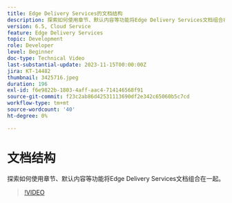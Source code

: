```yaml
---
title: Edge Delivery Services的文档结构
description: 探索如何使用章节、默认内容等功能将Edge Delivery Services文档组合在一起。
version: 6.5, Cloud Service
feature: Edge Delivery Services
topic: Development
role: Developer
level: Beginner
doc-type: Technical Video
last-substantial-update: 2023-11-15T00:00:00Z
jira: KT-14482
thumbnail: 3425716.jpeg
duration: 196
exl-id: f6e9822b-1803-4aff-aac4-714146568f91
source-git-commit: f23c2ab86d42531113690df2e342c65060b5c7cd
workflow-type: tm+mt
source-wordcount: '40'
ht-degree: 0%

---
```


# 文档结构

探索如何使用章节、默认内容等功能将Edge Delivery Services文档组合在一起。

>[!VIDEO](https://video.tv.adobe.com/v/3425716/?learn=on)
